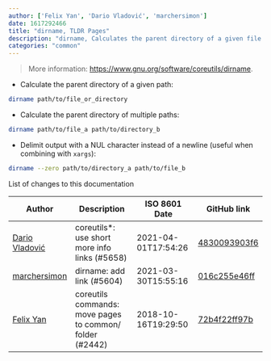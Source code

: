 ```yaml
---
author: ['Felix Yan', 'Dario Vladović', 'marchersimon']
date: 1617292466
title: "dirname, TLDR Pages"
description: "dirname, Calculates the parent directory of a given file or directory path."
categories: "common"
---
```

> More information: <https://www.gnu.org/software/coreutils/dirname>.

- Calculate the parent directory of a given path:

```bash
dirname path/to/file_or_directory
```

- Calculate the parent directory of multiple paths:

```bash
dirname path/to/file_a path/to/directory_b
```

- Delimit output with a NUL character instead of a newline (useful when combining with `xargs`):

```bash
dirname --zero path/to/directory_a path/to/file_b
```
List of changes to this documentation


Author | Description | ISO 8601 Date | GitHub link
------|-----|-----|-----
[Dario Vladović](mailto:d.vladimyr@gmail.com) | coreutils*: use short more info links (#5658) | 2021-04-01T17:54:26 | [4830093903f6](https://github.com/tldr-pages/tldr/commit/4830093903f66ccf3ebbc2ecf477286e45edac59)
[marchersimon](mailto:50295997+marchersimon@users.noreply.github.com) | dirname: add link (#5604) | 2021-03-30T15:55:16 | [016c255e46ff](https://github.com/tldr-pages/tldr/commit/016c255e46ff9a07e2a8bf279a039cb6cfddfdb8)
[Felix Yan](mailto:felixonmars@archlinux.org) | coreutils commands: move pages to common/ folder (#2442) | 2018-10-16T19:29:50 | [72b4f22ff97b](https://github.com/tldr-pages/tldr/commit/72b4f22ff97b1890344f2af870ad3d1c89a3f0b5)

